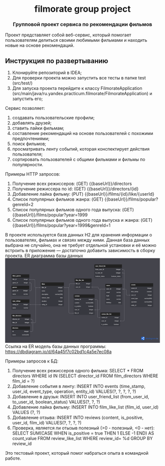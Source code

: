<h1 align="center">filmorate group project</a>
<h3 align="center">Групповой проект сервиса по рекомендации фильмов</h3>

Проект представляет собой веб-сервис, который помогает пользователям делиться своими любимыми фильмами и находить новые на основе рекомендаций.

## Инструкция по развертыванию
1) Клонируйте репозиторий в IDEA;
2) Для проверки проекта можно запустить все тесты в папке test (src/test/)
3) Для запуска проекта перейдите к классу FilmorateApplication (src/main/java/ru.yandex.practicum.filmorate/FilmorateApplication) и запустить его;

Сервис позволяет:
1) создавать пользовательские профили;
2) добавлять друзей;
3) ставить лайки фильмам;
4) составление рекомендаций на основе пользователей с похожими предпочтениями;
5) поиск фильмов;
6) просматривать ленту событий, которая конспектирует действия пользователя;
7) сортировать пользователей с общими фильмами и фильмы по популярности.

Примеры HTTP запросов:
1) Получение всех режиссеров: (GET) {{baseUrl}}/directors
2) Получение режиссера по id: (GET) {{baseUrl}}/directors/{id}
3) Добавление лайка фильму: (PUT) {{baseUrl}}/films/{id}/like/{userId}
4) Список популярных фильмов жанра: (GET) {{baseUrl}}/films/popular?genreId=2
5) Список популярных фильмов одного года выпуска: (GET) {{baseUrl}}/films/popular?year=1999
6) Список популярных фильмов одного года выпуска и жанра: (GET) {{baseUrl}}/films/popular?year=1999&genreId=1

В проекте используется базв данных H2 для хранения информации о пользователях, фильмах и связях между ними. Данная база данных выбрана не случайно, она не требует отдельной установки и её можно встроить в приложение — достаточно добавить зависимость в сборку проекта.
ER диаграмма базы данных
![plot](./ER-model.png)
Ссылка на ER модель базы данных программы: https://dbdiagram.io/d/64a45f7c02bd1c4a5e7ec08a

Примеры запросов к БД:
1) Получение всех режиссеров одного фильма:
   SELECT * FROM directors WHERE id IN (SELECT director_id FROM film_directors WHERE film_id = ?)
2) Добавление события в ленту:
   INSERT INTO events (time_stamp, user_id, event_type, operation, entity_id) VALUES(?, ?, ?, ?, ?)
3) Добавление в друзья:
   INSERT INTO user_friend_list (from_user_id, to_user_id, boolean_status) VALUES(?, ?, ?)
4) Добавление лайка фильму:
   INSERT INTO film_like_list (film_id, user_id) VALUES (?, ?)
5) Добавление отзыва:
   INSERT INTO reviews (content, is_positive, user_id, film_id) VALUES(?, ?, ?, ?)
6) Проверка, является ли отызыв полезный (>0 - полезный, <0 - нет):
   SELECT SUM(CASE WHEN is_positive = true THEN 1 ELSE -1 END) AS count_value
   FROM review_like_list WHERE review_id= %d
   GROUP BY review_id

Это тестовый проект, который помог набраться опыта в командной работе.



